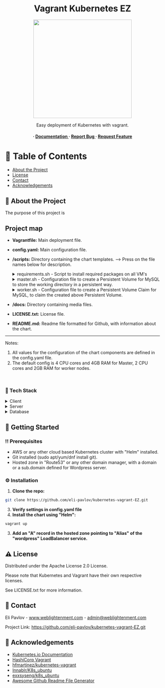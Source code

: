 <div align='center'>

<h1>Vagrant Kubernetes EZ</h1>
<img src= "https://miro.medium.com/v2/resize:fit:720/format:webp/1*f1hLnqSswkvl8TVKMMjyFw.png" width=320 />

<p>Easy deployment of Kubernetes with vagrant.</p>

<h4> <span> · </span> <a href="https://github.com/eli-pavlov/kubernetes-vagrant-EZ/blob/master/README.md"> Documentation </a> <span> · </span> <a href="https://github.com/eli-pavlov/helm-wordpress-mariadb/issues"> Report Bug </a> <span> · </span> <a href="https://github.com/eli-pavlov/kubernetes-vagrant-EZ/issues"> Request Feature </a> </h4>



</div>

# :notebook_with_decorative_cover: Table of Contents

- [About the Project](#star2-about-the-project)
- [License](#warning-license)
- [Contact](#handshake-contact)
- [Acknowledgements](#gem-acknowledgements)
$~~~$

## :star2: About the Project
The purpose of this project is 


## Project map

- **Vagrantfile:** Main deployment file.
- **config.yaml:** Main configuration file.
- **/scripts:** Directory containing the chart templates. --> Press on the file names below for description.
  $~$
  $~$

  
  <details> <summary>requirements.sh  -  Script to install required packages on all VM's</summary> <ul>
  - Script to install required packages on all VM's.
  </ul> </details>
    <details> <summary>master.sh  -  Configuration file to create a Persistent Volume for MySQL to store the working directory in a persistent way.</summary> <ul>
  -  Configuration file to create a Persistent Volume for MySQL to store the working directory in a persistent way.
  </ul> </details>
    <details> <summary>worker.sh  -  Configuration file to create a Persistent Volume Claim for MySQL, to claim the created above Persistent Volume.</summary> <ul>
  - Configuration file to create a Persistent Volume Claim for MySQL, to claim the created above Persistent Volume.
  </ul> </details>
- **/docs:** Directory containing media files.
- **LICENSE.txt:** License file.
- **README.md:** Readme file formatted for Github, with information about the chart.

---

Notes:
1. All values for the configuration of the chart components are defined in the config.yaml file.
2. The default config is 4 CPU cores and 4GB RAM for Master, 2 CPU cores and 2GB RAM for worker nodes.

$~$
$~$

### :space_invader: Tech Stack
<details> <summary>Client</summary> <ul>
<li><a href="https://wordpress.com/he/">WordPress</a></li>
</ul> </details>
<details> <summary>Server</summary> <ul>
<li><a href="https://httpd.apache.org/">Apache</a></li>
</ul> </details>
<details> <summary>Database</summary> <ul>
<li><a href="https://mariadb.org/">MariaDB</a></li>
</ul> </details>

## :toolbox: Getting Started

### :bangbang: Prerequisites

- AWS or any other cloud based Kubernetes cluster with "Helm" installed.
- Git installed (sudo apt/yum/dnf install git).
- Hosted zone in "Route53" or any other domain manager, with a domain or a sub.domain defined for Wordpress server.


### :gear: Installation

1. **Clone the repo:**
```bash
git clone https://github.com/eli-pavlov/kubernetes-vagrant-EZ.git
```
3. **Verify settings in config.yaml file**
2. **Install the chart using "Helm":**
```bash
vagrant up
```

3. **Add an "A" record in the hosted zone pointing to "Alias" of the "wordpress" LoadBalancer service.**


## :warning: License

Distributed under the Apache License 2.0 License.

Please note that Kubernetes and Vagrant have their own respective licenses. 

See LICENSE.txt for more information.

## :handshake: Contact

Eli Pavlov - www.weblightenment.com - admin@weblightenment.com

Project Link: https://github.com/eli-pavlov/kubernetes-vagrant-EZ.git

## :gem: Acknowledgements

- [Kubernetes.io Documentation](https://kubernetes.io/docs)
- [HashiCorp Vagrant](https://www.vagrantup.com/)
- [hfmartinez/kubernetes-vagrant](https://github.com/hfmartinez/kubernetes-vagrant)
- [Innablr/K8s_ubuntu](https://github.com/Innablr/k8s_ubuntu)
- [exxsyseng/k8s_ubuntu](https://bitbucket.org/exxsyseng/k8s_ubuntu/src/master/)
- [Awesome Github Readme File Generator](https://www.genreadme.cloud/)
